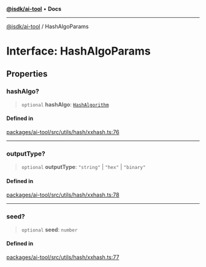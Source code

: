 [**@isdk/ai-tool**](../README.md) • **Docs**

***

[@isdk/ai-tool](../globals.md) / HashAlgoParams

# Interface: HashAlgoParams

## Properties

### hashAlgo?

> `optional` **hashAlgo**: [`HashAlgorithm`](../enumerations/HashAlgorithm.md)

#### Defined in

[packages/ai-tool/src/utils/hash/xxhash.ts:76](https://github.com/isdk/ai-tool.js/blob/e324043799402aa2caa41711a9168487ab85c166/src/utils/hash/xxhash.ts#L76)

***

### outputType?

> `optional` **outputType**: `"string"` \| `"hex"` \| `"binary"`

#### Defined in

[packages/ai-tool/src/utils/hash/xxhash.ts:78](https://github.com/isdk/ai-tool.js/blob/e324043799402aa2caa41711a9168487ab85c166/src/utils/hash/xxhash.ts#L78)

***

### seed?

> `optional` **seed**: `number`

#### Defined in

[packages/ai-tool/src/utils/hash/xxhash.ts:77](https://github.com/isdk/ai-tool.js/blob/e324043799402aa2caa41711a9168487ab85c166/src/utils/hash/xxhash.ts#L77)
